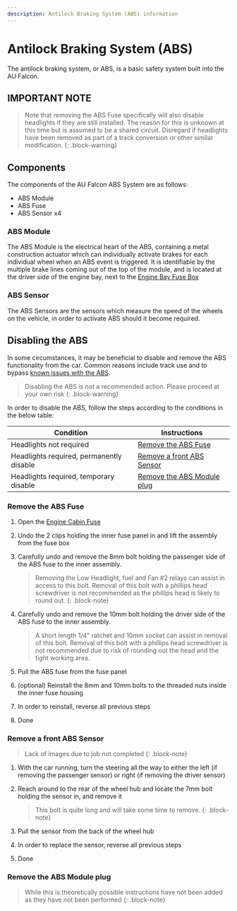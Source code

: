 ```yaml
---
description: Antilock Braking System (ABS) information
---
```


# Antilock Braking System (ABS)

The antilock braking system, or ABS, is a basic safety system built into the AU Falcon.

## IMPORTANT NOTE

> Note that removing the ABS Fuse specifically will also disable headlights if they are still installed. The reason for this is unknown at this time but is assumed to be a shared circuit. Disregard if headlights have been removed as part of a track conversion or other similar modification.
{: .block-warning}

## Components

The components of the AU Falcon ABS System are as follows:

- ABS Module
- ABS Fuse
- ABS Sensor x4

### ABS Module

The ABS Module is the electrical heart of the ABS, containing a metal construction actuator which can individually activate brakes for each individual wheel when an ABS event is triggered. It is identifiable by the multiple brake lines coming out of the top of the module, and is located at the driver side of the engine bay, next to the [Engine Bay Fuse Box](../../Electrical/Fuses/Fuses.md#engine-bay)

<!-- TODO add photo -->

### ABS Sensor

The ABS Sensors are the sensors which measure the speed of the wheels on the vehicle, in order to activate ABS should it become required.

## Disabling the ABS

In some circumstances, it may be beneficial to disable and remove the ABS functionality from the car. Common reasons include track use and to bypass [known issues with the ABS](../../Miscellaneous/CommonFaults/CommonFaults.md#common-faults).

> Disabling the ABS is *not* a recommended action. Please proceed at your own risk
{: .block-warning}

In order to disable the ABS, follow the steps according to the conditions in the below table:

<!-- TODO add additional links -->

| Condition | Instructions |
| --- | --- |
| Headlights not required | [Remove the ABS Fuse](#remove-the-abs-fuse) |
| Headlights required, permanently disable | [Remove a front ABS Sensor](#remove-a-front-abs-sensor) |
| Headlights required, temporary disable | [Remove the ABS Module plug](#remove-the-abs-module-plug) |

### Remove the ABS Fuse

<!-- TODO add pictures -->

1. Open the [Engine Cabin Fuse](../../Electrical/Fuses/Fuses.md#engine-bay)
1. Undo the 2 clips holding the inner fuse panel in and lift the assembly from the fuse box
1. Carefully undo and remove the 8mm bolt holding the passenger side of the ABS fuse to the inner assembly.

    > Removing the Low Headlight, fuel and Fan #2 relays can assist in access to this bolt. Removal of this bolt with a phillips head screwdriver is not recommended as the phillips head is likely to round out.
    {: .block-note}

1. Carefully undo and remove the 10mm bolt holding the driver side of the ABS fuse to the inner assembly.

    > A short length 1/4" ratchet and 10mm socket can assist in removal of this bolt. Removal of this bolt with a phillips head screwdriver is not recommended due to risk of rounding out the head and the tight working area.

1. Pull the ABS fuse from the fuse panel
1. (optional) Reinstall the 8mm and 10mm bolts to the threaded nuts inside the inner fuse housing
1. In order to reinstall, reverse all previous steps
1. Done

### Remove a front ABS Sensor

> Lack of images due to job not completed
{: .block-note}

1. With the car running, turn the steering all the way to either the left (if removing the passenger sensor) or right (if removing the driver sensor)
1. Reach around to the rear of the wheel hub and locate the 7mm bolt holding the sensor in, and remove it

    > This bolt is quite long and will take some time to remove.
    {: .block-note}

1. Pull the sensor from the back of the wheel hub
1. In order to replace the sensor, reverse all previous steps
1. Done

### Remove the ABS Module plug

> While this is theoretically possible instructions have not been added as they have not been performed
{: .block-note}
